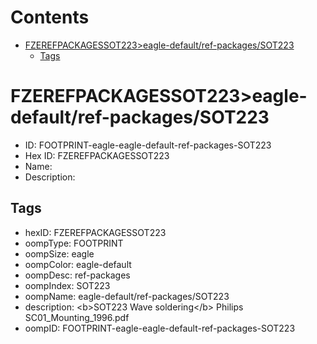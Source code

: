 



Contents
========

* [FZEREFPACKAGESSOT223>eagle-default/ref-packages/SOT223](#fzerefpackagessot223eagle-defaultref-packagessot223)
	* [Tags](#tags)

# FZEREFPACKAGESSOT223>eagle-default/ref-packages/SOT223

- ID: FOOTPRINT-eagle-eagle-default-ref-packages-SOT223
- Hex ID: FZEREFPACKAGESSOT223
- Name: 
- Description: 

## Tags

- hexID: FZEREFPACKAGESSOT223
- oompType: FOOTPRINT
- oompSize: eagle
- oompColor: eagle-default
- oompDesc: ref-packages
- oompIndex: SOT223
- oompName: eagle-default/ref-packages/SOT223
- description: &lt;b&gt;SOT223 Wave soldering&lt;/b&gt; Philips SC01_Mounting_1996.pdf
- oompID: FOOTPRINT-eagle-eagle-default-ref-packages-SOT223
